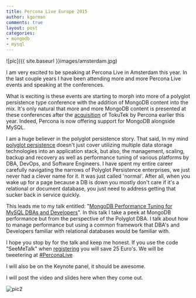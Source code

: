 ```yaml
---
title: Percona Live Europe 2015
author: kgorman
comments: true
layout: post
categories:
- mongodb
- mysql
---
```


![pic]({{ site.baseurl }}images/amsterdam.jpg)

I am very excited to be speaking at Percona Live in Amsterdam this year. In the last couple years I have been attending more and more Percona Live events and speaking at the conferences.

What is exciting is these events are starting to morph into more of a polyglot persistence type conference with the addition of MongoDB content into the mix. It's only natural that more and more MongoDB content is presented at these conferences after the [acquisition](https://www.percona.com/percona-acquires-tokutek) of TokuTek by Percona earlier this year. Indeed, Percona is now offering support for MongoDB alongside MySQL.

I am a huge believer in the polyglot persistence story. That said, In my mind [polyglot persistence](http://martinfowler.com/bliki/PolyglotPersistence.html) doesn't just cover utilizing multiple data storage technologies into an application stack, but also, the management, scaling, backup and recovery as well as performance tuning of various platforms by DBA, DevOps, and Software Engineers. I have spent my entire career carefully navigating the narrows of Polyglot Persistence enterprises, we just never had a clever name for it. It was just called 'normal'. After all, when you wake up for a page because a DB is down you mostly don't care if it's a relational or document database, you just need to address getting that sucker back in service quickly.

This leads me to my talk entitled: "[MongoDB Performance Tuning for MySQL DBAs and Developers]( https://www.percona.com/live/europe-amsterdam-2015/sessions/mongodb-performance-tuning-dbas-and-developers)". In this talk I take a peek at MongoDB performance but from the perspective of the Polyglot DBA. I talk about how to manage performance but using a common framework that DBA's and Developers familiar with relational databases would be familiar with.

I hope you stop by for the talk and keep me honest. If you use the code "SeeMeTalk" when [registering](https://www.percona.com/live/europe-amsterdam-2015/registration) you will save 25 Euro's. We will be tweetering at [#PerconaLive](https://twitter.com/hashtag/PerconaLive?src=hash)

I will also be on the Keynote panel, it should be awesome.

I will post the video and slides here when they come out.

![pic2](https://form.percona.com/rs/828-GMD-003/images/PL_EuropeLogo_FullInv_CMYK-Final-Horiz-EMAIL.png)
